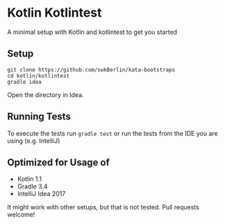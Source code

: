 # Kotlin Kotlintest

A minimal setup with Kotlin and kotlintest to get you started

## Setup

    git clone https://github.com/swkBerlin/kata-bootstraps
    cd kotlin/kotlintest
    gradle idea

Open the directory in Idea.


## Running Tests

To execute the tests run `gradle test` or run the tests from the IDE you are using (e.g. IntelliJ)


## Optimized for Usage of
- Kotlin 1.1
- Gradle 3.4
- IntelliJ Idea 2017

It might work with other setups, but that is not tested. Pull requests welcome!

